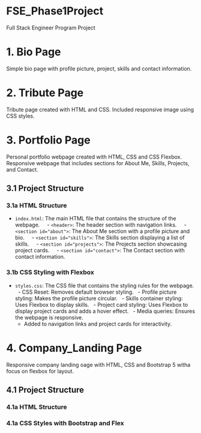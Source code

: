 # FSE_Phase1Project
Full Stack Engineer Program Project


# 1. Bio Page
Simple bio page with profile picture, project, skills and contact information. 


# 2. Tribute Page
Tribute page created with HTML and CSS. Included responsive image using CSS styles.


# 3. Portfolio Page
Personal portfolio webpage created with HTML, CSS and CSS Flexbox. Responsive webpage that includes sections for About Me, Skills, Projects, and Contact.

## 3.1 Project Structure
### 3.1a HTML Structure
- `index.html`: The main HTML file that contains the structure of the webpage.
    - `<header>`: The header section with navigation links.
    - `<section id="about">`: The About Me section with a profile picture and bio.
    - `<section id="skills">`: The Skills section displaying a list of skills.
    - `<section id="projects">`: The Projects section showcasing project cards.
    - `<section id="contact">`: The Contact section with contact information.

### 3.1b CSS Styling with Flexbox 
- `styles.css`: The CSS file that contains the styling rules for the webpage.
  - CSS Reset: Removes default browser styling.
  - Profile picture styling: Makes the profile picture circular.
  - Skills container styling: Uses Flexbox to display skills.
  - Project card styling: Uses Flexbox to display project cards and adds a hover effect.
  - Media queries: Ensures the webpage is responsive.
  - Added to navigation links and project cards for interactivity.


# 4. Company_Landing Page
Responsive company landing oage with HTML, CSS and Bootstrap 5 witha  focus on flexbox for layout.

## 4.1 Project Structure
### 4.1a HTML Structure

### 4.1a CSS Styles with Bootstrap and Flex 